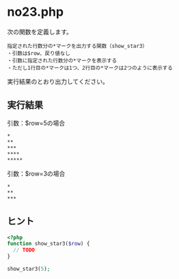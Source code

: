 # no23.php

次の関数を定義します。

```
指定された行数分の*マークを出力する関数（show_star3）
・引数は$row、戻り値なし
・引数に指定された行数分の*マークを表示する
・ただし1行目の*マークは1つ、2行目の*マークは2つのように表示する
```

実行結果のとおり出力してください。

## 実行結果

引数：$row=5の場合

```
*
**
***
****
*****
```


引数：$row=3の場合

```
*
**
***
```

## ヒント

```php
<?php
function show_star3($row) {
  // TODO
}

show_star3(5);
```

